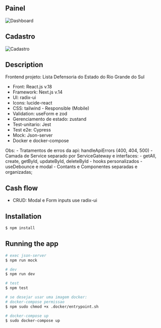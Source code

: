 ## Painel

![Dashboard](https://cdn.discordapp.com/attachments/1083115321935798314/1216731562389798912/image.png?ex=66017492&is=65eeff92&hm=1eda02ca9f89c0ce995fb97797934356bb7266c8ba776723a8cf43de0f068a7e&)

## Cadastro

![Cadastro](https://cdn.discordapp.com/attachments/1083115321935798314/1216731799661580369/image.png?ex=660174ca&is=65eeffca&hm=4fb74a6e505146a5d48c6081a8e5f36a4a3195c01ed5ad94171671d8f0bc19f9&)

## Description

Frontend projeto: Lista Defensoria do Estado do Rio Grande do Sul
- Front: React.js v.18
- Framework: Next.js v.14
- UI: radix-ui
- Icons: lucide-react
- CSS: tailwind - Responsible (Mobile)
- Validation: useForm e zod
- Gerenciamento de estado: zustand
- Test-unitario: Jest 
- Test e2e: Cypress
- Mock: Json-server
- Docker e docker-compose

Obs: - Tratamentos de erros da api: handleApiErrors (400, 404, 500)
     - Camada de Service separado por ServiceGateway e interfaces:
        - getAll, create, getById, updateById, deleteById
     - hooks personalizados
        - useDebounce e modal
     - Contants e Componentes separadas e organizadas;   

## Cash flow
 - CRUD: Modal e Form inputs use radix-ui 

## Installation

```bash
$ npm install
```

## Running the app

```bash
# exec json-server
$ npm run mock

# dev
$ npm run dev

# test
$ npm test

# se desejar usar uma imagem docker: 
# docker-compose permissao
$ npm sudo chmod +x .docker/entrypoint.sh

# docker-compose up
$ sudo docker-compose up

```

